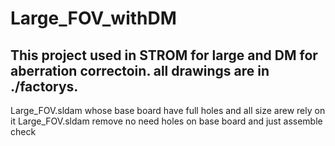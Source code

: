 # Large_FOV_withDM
## This project used in STROM for large and DM for aberration correctoin. all drawings are in ./factorys.
Large_FOV.sldam whose base board have full holes and all size arew rely on it
Large_FOV.sldam remove no need holes on base board and just assemble check
